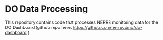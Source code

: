 # DO Data Processing  

This repository contains code that processes NERRS monitoring data for the DO Dashboard (github repo here: https://github.com/nerrscdmo/do-dashboard )